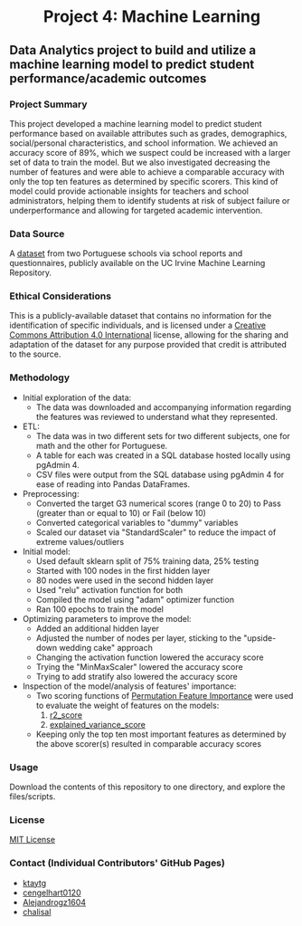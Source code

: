 # <p align="center">Project 4: Machine Learning
## Data Analytics project to build and utilize a machine learning model to predict student performance/academic outcomes
### Project Summary
This project developed a machine learning model to predict student performance based on available attributes such as grades, demographics, social/personal characteristics, and school information. We achieved an accuracy score of 89%, which we suspect could be increased with a larger set of data to train the model. But we also investigated decreasing the number of features and were able to achieve a comparable accuracy with only the top ten features as determined by specific scorers. This kind of model could provide actionable insights for teachers and school administrators, helping them to identify students at risk of subject failure or underperformance and allowing for targeted academic intervention.
### Data Source
A [dataset](https://archive.ics.uci.edu/dataset/320/student+performance) from two Portuguese schools via school reports and questionnaires, publicly available on the UC Irvine Machine Learning Repository.
### Ethical Considerations
This is a publicly-available dataset that contains no information for the identification of specific individuals, and is licensed under a [Creative Commons Attribution 4.0 International](https://creativecommons.org/licenses/by/4.0/legalcode) license, allowing for the sharing and adaptation of the dataset for any purpose provided that credit is attributed to the source.
### Methodology
- Initial exploration of the data:
    - The data was downloaded and accompanying information regarding the features was reviewed to understand what they represented.
- ETL:
    - The data was in two different sets for two different subjects, one for math and the other for Portuguese.
    - A table for each was created in a SQL database hosted locally using pgAdmin 4.
    - CSV files were output from the SQL database using pgAdmin 4 for ease of reading into Pandas DataFrames.
- Preprocessing:
    - Converted the target G3 numerical scores (range 0 to 20) to Pass (greater than or equal to 10) or Fail (below 10)
    - Converted categorical variables to "dummy" variables
    - Scaled our dataset via "StandardScaler" to reduce the impact of extreme values/outliers
- Initial model:
    - Used default sklearn split of 75% training data, 25% testing
    - Started with 100 nodes in the first hidden layer
    - 80 nodes were used in the second hidden layer
    - Used "relu" activation function for both
    - Compiled the model using "adam" optimizer function
    - Ran 100 epochs to train the model
- Optimizing parameters to improve the model:
    - Added an additional hidden layer
    - Adjusted the number of nodes per layer, sticking to the "upside-down wedding cake" approach
    - Changing the activation function lowered the accuracy score
    - Trying the "MinMaxScaler" lowered the accuracy score
    - Trying to add stratify also lowered the accuracy score
- Inspection of the model/analysis of features' importance:
    - Two scoring functions of [Permutation Feature Importance](https://scikit-learn.org/stable/modules/permutation_importance.html) were used to evaluate the weight of features on the models:
        1. [r2_score](https://scikit-learn.org/stable/modules/generated/sklearn.metrics.r2_score.html#sklearn.metrics.r2_score)
        2. [explained_variance_score](https://scikit-learn.org/stable/modules/generated/sklearn.metrics.explained_variance_score.html#sklearn.metrics.explained_variance_score)
    - Keeping only the top ten most important features as determined by the above scorer(s) resulted in comparable accuracy scores
### Usage
Download the contents of this repository to one directory, and explore the files/scripts.
### License
[MIT License](https://opensource.org/licenses/MIT)
### Contact (Individual Contributors' GitHub Pages)
- [ktaytg](https://github.com/ktaytg)
- [cengelhart0120](https://github.com/cengelhart0120)
- [Alejandrogz1604](https://github.com/Alejandrogz1604)
- [chalisal](https://github.com/chalisal)
